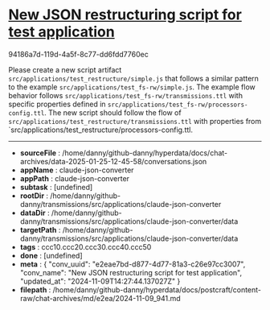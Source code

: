 # [New JSON restructuring script for test application](https://claude.ai/chat/e2eae7bd-d877-4d77-81a3-c26e97cc3007)

94186a7d-119d-4a5f-8c77-dd6fdd7760ec

Please create a new script artifact `src/applications/test_restructure/simple.js` that follows a similar pattern to the example `src/applications/test_fs-rw/simple.js`. 
The example flow behavior follows `src/applications/test_fs-rw/transmissions.ttl` with specific properties defined in `src/applications/test_fs-rw/processors-config.ttl`. The new script should follow the flow of `src/applications/test_restructure/transmissions.ttl` with properties from `src/applications/test_restructure/processors-config.ttl.

---

* **sourceFile** : /home/danny/github-danny/hyperdata/docs/chat-archives/data-2025-01-25-12-45-58/conversations.json
* **appName** : claude-json-converter
* **appPath** : claude-json-converter
* **subtask** : [undefined]
* **rootDir** : /home/danny/github-danny/transmissions/src/applications/claude-json-converter
* **dataDir** : /home/danny/github-danny/transmissions/src/applications/claude-json-converter/data
* **targetPath** : /home/danny/github-danny/transmissions/src/applications/claude-json-converter/data
* **tags** : ccc10.ccc20.ccc30.ccc40.ccc50
* **done** : [undefined]
* **meta** : {
  "conv_uuid": "e2eae7bd-d877-4d77-81a3-c26e97cc3007",
  "conv_name": "New JSON restructuring script for test application",
  "updated_at": "2024-11-09T14:27:44.137027Z"
}
* **filepath** : /home/danny/github-danny/hyperdata/docs/postcraft/content-raw/chat-archives/md/e2ea/2024-11-09_941.md